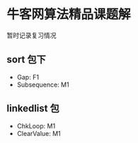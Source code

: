 # 牛客网算法精品课题解

暂时记录复习情况

## sort 包下

- Gap: F1
- Subsequence: M1

## linkedlist 包

- ChkLoop: M1
- ClearValue: M1
